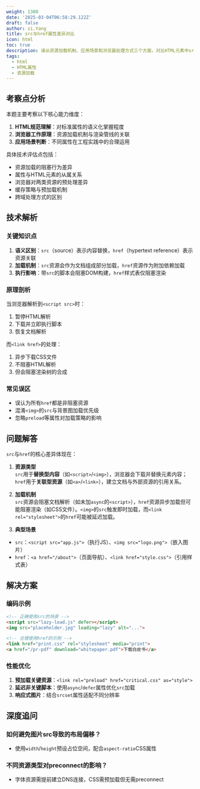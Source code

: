 ```yaml
---
weight: 1300
date: '2025-03-04T06:58:29.122Z'
draft: false
author: zi.Yang
title: src与href属性差异对比
icon: html
toc: true
description: 请从资源加载机制、应用场景和浏览器处理方式三个方面，对比HTML元素中src属性与href属性的核心区别，并举例说明两者的典型使用场景。
tags:
  - html
  - HTML属性
  - 资源加载
---
```


## 考察点分析

本题主要考察以下核心能力维度：

1. **HTML规范理解**：对标准属性的语义化掌握程度
2. **浏览器工作原理**：资源加载机制与渲染管线的关联
3. **应用场景判断**：不同属性在工程实践中的合理运用

具体技术评估点包括：

- 资源加载的阻塞行为差异
- 属性与HTML元素的从属关系
- 浏览器对两类资源的预处理差异
- 缓存策略与预加载机制
- 跨域处理方式的区别

## 技术解析

### 关键知识点

1. **语义区别**：`src`（source）表示内容替换，`href`（hypertext reference）表示资源关联
2. **加载机制**：`src`资源会作为文档组成部分加载，`href`资源作为附加依赖加载
3. **执行影响**：带`src`的脚本会阻塞DOM构建，`href`样式表仅阻塞渲染

### 原理剖析

当浏览器解析到`<script src>`时：

1. 暂停HTML解析
2. 下载并立即执行脚本
3. 恢复文档解析

而`<link href>`的处理：

1. 异步下载CSS文件
2. 不阻塞HTML解析
3. 但会阻塞渲染树的合成

### 常见误区

- 误认为所有`href`都是非阻塞资源
- 混淆`<img>`的`src`与背景图加载优先级
- 忽略`preload`等属性对加载策略的影响

## 问题解答

`src`与`href`的核心差异体现在：

1. **资源类型**  
`src`用于**替换型内容**（如`<script>`/`<img>`），浏览器会下载并替换元素内容；`href`用于**关联型资源**（如`<a>`/`<link>`），建立文档与外部资源的引用关系。

2. **加载机制**  
`src`资源会阻塞文档解析（如未加`async`的`<script>`），`href`资源异步加载但可能阻塞渲染（如CSS文件）。`<img>`的`src`触发即时加载，而`<link rel="stylesheet">`的`href`可能被延迟加载。

3. **典型场景**  

- `src`：`<script src="app.js">`（执行JS）、`<img src="logo.png">`（嵌入图片）
- `href`：`<a href="/about">`（页面导航）、`<link href="style.css">`（引用样式表）

## 解决方案

### 编码示例

```html
<!-- 正确使用src的场景 -->
<script src="lazy-load.js" defer></script>
<img src="placeholder.jpg" loading="lazy" alt="...">

<!-- 合理使用href的示例 -->
<link href="print.css" rel="stylesheet" media="print">
<a href="/pr-pdf" download="whitepaper.pdf">下载白皮书</a>
```

### 性能优化

1. **预加载关键资源**：`<link rel="preload" href="critical.css" as="style">`
2. **延迟非关键脚本**：使用`async`/`defer`属性优化`src`加载
3. **响应式图片**：结合`srcset`属性适配不同分辨率

## 深度追问

### 如何避免图片src导致的布局偏移？

- 使用`width`/`height`预设占位空间，配合`aspect-ratio`CSS属性

### 不同资源类型对preconnect的影响？

- 字体资源需提前建立DNS连接，CSS需预加载但无需preconnect
